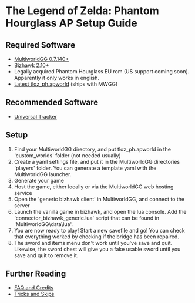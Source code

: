 # The Legend of Zelda: Phantom Hourglass AP Setup Guide

## Required Software

* [MultiworldGG 0.7.140+](https://multiworld.gg/downloads)
* [Bizhawk 2.10+](https://github.com/TASEmulators/BizHawk)
* Legally acquired Phantom Hourglass EU rom (US support coming soon). Apparently it only works in english.
* [Latest tloz_ph.apworld](https://github.com/carrotinator/Archipelago/releases) (ships with MWGG)

## Recommended Software

* [Universal Tracker](https://github.com/FarisTheAncient/Archipelago/releases)

## Setup

1. Find your MultiworldGG directory, and put tloz_ph.apworld in the 'custom_worlds' folder (not needed usually)
2. Create a yaml settings file, and put it in the MultiworldGG directories 'players' folder. You can generate a template yaml with the MultiworldGG launcher.
3. Generate your game
4. Host the game, either locally or via the MultiworldGG web hosting service
5. Open the 'generic bizhawk client' in MultiworldGG, and connect to the server
6. Launch the vanilla game in bizhawk, and open the lua console. Add the 'connector_bizhawk_generic.lua' script that can be found in 'MultiworldGG\data\lua'. 
7. You are now ready to play! Start a new savefile and go! You can check that everything worked by checking if the bridge has been repaired.
8. The sword and items menu don't work until you've save and quit. Likewise, the sword chest will give you a fake usable sword until you save and quit to remove it.

## Further Reading

- [FAQ and Credits](https://github.com/carrotinator/Archipelago/blob/main/worlds/tloz_ph/docs/faq_and_credits.md)
- [Tricks and Skips](https://github.com/carrotinator/Archipelago/blob/main/worlds/tloz_ph/docs/tricks_and_skips.md)